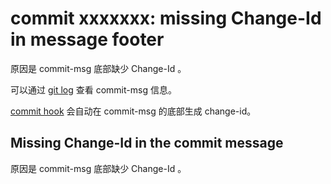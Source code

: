 # commit xxxxxxx: missing Change-Id in message footer

原因是 commit-msg 底部缺少 Change-Id 。

可以通过 [git log](http://www.kernel.org/pub/software/scm/git/docs/git-log.html) 查看 commit-msg 信息。

[commit hook](cmd-hook-commit-msg.md) 会自动在 commit-msg 的底部生成 change-id。

## Missing Change-Id in the commit message

原因是 commit-msg 底部缺少 Change-Id 。

